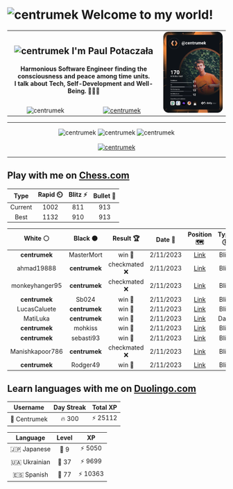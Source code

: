 <h1>
  <img
    src="https://emojis.slackmojis.com/emojis/images/1531849430/4246/blob-sunglasses.gif"
    width="30"
    alt="centrumek"
  />
  Welcome to my world!
</h1>

<table>
  <tbody>
    <tr>
      <td align="center" width="70%" colspan="2">
        <h2>
          <img
            src="https://raw.githubusercontent.com/MartinHeinz/MartinHeinz/master/wave.gif"
            width="30px"
            alt="centrumek"
          />
          I'm Paul Potaczała
        </h2>
        <h4>
          Harmonious Software Engineer finding the consciousness and peace among time units.
          <br/>
          I talk about Tech, Self-Development and Well-Being. 🌿🧘🚀
        </h4>
      </td>
      <td width="30%" rowspan="2">
        <a href="https://app.daily.dev/centrumek">
          <img
            src="./devcard.svg"
            alt="centrumek"
          />
        </a>
      </td>
    </tr>
    <tr align="center">
      <td>
        <img
          src="https://komarev.com/ghpvc/?username=centrumek&label=visitors&color=0e75b6&style=flat"
          alt="centrumek"
        >
      </td>
      <td>
        <a href="https://stackoverflow.com/users/14496012/centrumek">
          <img
            src="https://stackoverflow.com/users/flair/14496012.png?theme=dark"
            alt="centrumek"
          >
        </a>
      </td>
    </tr>
  </tbody>
</table>

---
<div align="center">
  <img 
    src="https://github-readme-stats.vercel.app/api?username=centrumek&show_icons=true&count_private=true&theme=dark&hide_border=true&hide=issues,contribs&bg_color=00000000"
    alt="centrumek"
  />
  <img
    src="https://github-readme-stats.vercel.app/api/top-langs/?username=centrumek&layout=compact&hide_border=true&theme=dark&bg_color=00000000&langs_count=6&exclude_repo=air-statistic-app"
    alt="centrumek"
  />
  <img 
    src="https://github-readme-streak-stats.herokuapp.com?user=centrumek&theme=dark&hide_border=true&background=FFFFFF00"
    alt="centrumek"
  />
  <br/>
  <br/>
  <a href="https://www.buymeacoffee.com/centrumek">
    <img
      src="https://cdn.buymeacoffee.com/buttons/v2/default-orange.png"
      height="50"
      width="210"
      alt="centrumek"
    />
  </a>
</div>

---

## Play with me on [Chess.com](https://www.chess.com/member/centrumek)

<div align="center">
<!--START_SECTION:chessStats-->
<!-- Automatically generated with https://github.com/Balastrong/chess-stats-action -->

| Type | Rapid ⏲️ | Blitz ⚡ | Bullet 🔫 |
|:---:|:---:|:---:|:---:|
| Current | 1002 | 811 | 913 |
| Best | 1132 | 910 | 913 |

| White ⚪ | Black ⚫ | Result 🏆 | Date 📅 | Position 🗺️ | Type 🕕 |
|:---:|:---:|:---:|:---:|:---:|:---:|
| **centrumek** | MasterMort | win 🥇 | 2/11/2023 | <a href="http://www.ee.unb.ca/cgi-bin/tervo/fen.pl?select=6k1/2p3pp/p4p2/P2Q4/3P1P2/P1P1q2P/5RK1/8 b - -">Link</a> | Blitz |
| ahmad19888 | **centrumek** | checkmated ❌ | 2/11/2023 | <a href="http://www.ee.unb.ca/cgi-bin/tervo/fen.pl?select=r6r/1p6/p2p2pb/3Bp3/4P1pk/3P4/1R3K1R/2B5 b - -">Link</a> | Blitz |
| monkeyhanger95 | **centrumek** | checkmated ❌ | 2/11/2023 | <a href="http://www.ee.unb.ca/cgi-bin/tervo/fen.pl?select=3q2k1/r1p3Q1/3p4/3P2pN/2P1P1P1/p3b1P1/P5K1/R4r2 b - -">Link</a> | Blitz |
| **centrumek** | Sb024 | win 🥇 | 2/11/2023 | <a href="http://www.ee.unb.ca/cgi-bin/tervo/fen.pl?select=k7/1Q6/1R2p3/p1p1B3/8/4P3/5PPP/5RK1 b - -">Link</a> | Blitz |
| LucasCaluete | **centrumek** | win 🥇 | 2/11/2023 | <a href="http://www.ee.unb.ca/cgi-bin/tervo/fen.pl?select=8/8/8/3pk3/4p1p1/5pP1/6q1/7K w - -">Link</a> | Blitz |
| MatiLuka | **centrumek** | win 🥇 | 2/11/2023 | <a href="http://www.ee.unb.ca/cgi-bin/tervo/fen.pl?select=8/8/5p2/7p/7P/5nk1/1r3r2/3R1K2 w - - 2 49">Link</a> | Daily |
| **centrumek** | mohkiss | win 🥇 | 2/11/2023 | <a href="http://www.ee.unb.ca/cgi-bin/tervo/fen.pl?select=8/8/8/1R6/2Q1k3/1P4P1/5K2/8 b - -">Link</a> | Blitz |
| **centrumek** | sebasti93 | win 🥇 | 2/11/2023 | <a href="http://www.ee.unb.ca/cgi-bin/tervo/fen.pl?select=8/8/8/8/6kp/8/8/6KR b - -">Link</a> | Blitz |
| Manishkapoor786 | **centrumek** | checkmated ❌ | 2/11/2023 | <a href="http://www.ee.unb.ca/cgi-bin/tervo/fen.pl?select=k1R5/P7/1K6/6p1/8/8/8/6r1 b - -">Link</a> | Blitz |
| **centrumek** | Rodger49 | win 🥇 | 2/11/2023 | <a href="http://www.ee.unb.ca/cgi-bin/tervo/fen.pl?select=8/5R2/4p3/4k3/1P6/P7/2PR4/4K3 b - -">Link</a> | Blitz |

<!--END_SECTION:chessStats-->
</div>

## Learn languages with me on [Duolingo.com](https://www.duolingo.com/profile/Centrumek)

<div align="center">
<!--START_SECTION:duolingoStats-->
<!-- Automatically generated with https://github.com/centrumek/duolingo-readme-stats-->

| Username | Day Streak | Total XP |
|:---:|:---:|:---:|
| 👤 Centrumek | 🔥 300 | ⚡ 25112 |

| Language | Level | XP |
|:---:|:---:|:---:|
| 🇯🇵 Japanese | 👑 9 | ⚡ 5050 |
| 🇺🇦 Ukrainian | 👑 37 | ⚡ 9699 |
| 🇪🇸 Spanish | 👑 77 | ⚡ 10363 |

<!--END_SECTION:duolingoStats-->
</div>
<!--
**centrumek/centrumek** is a ✨ _special_ ✨ repository because its `README.md` (this file) appears on your GitHub profile.

Here are some ideas to get you started:

- 🔭 I’m currently working on ...
- 🌱 I’m currently learning ...
- 👯 I’m looking to collaborate on ...
- 🤔 I’m looking for help with ...
- 💬 Ask me about ...
- 📫 How to reach me: ...
- 😄 Pronouns: ...
- ⚡ Fun fact: ...
-->
